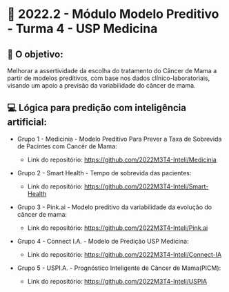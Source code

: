 # 🙋‍ 2022.2 - Módulo Modelo Preditivo - Turma 4 - USP Medicina

## 🎯 O objetivo:
Melhorar a assertividade da escolha do tratamento do Câncer de Mama a partir de modelos preditivos, com base nos dados clínico-laboratoriais, visando um apoio a previsão da variabilidade do câncer de mama.

## 💻 Lógica para predição com inteligência artificial:

- Grupo 1 - Medicinia - Modelo Preditivo Para Prever a Taxa de Sobrevida de Pacintes com Cancêr de Mama:
  - Link do repositório: https://github.com/2022M3T4-Inteli/Medicinia

- Grupo 2 - Smart Health - Tempo de sobrevida das pacientes:
  - Link do repositório: https://github.com/2022M3T4-Inteli/Smart-Health
  
- Grupo 3 - Pink.ai - Modelo preditivo da variabilidade da evolução do câncer de mama:
  - Link do repositório: https://github.com/2022M3T4-Inteli/Pink.ai
  
- Grupo 4 - Connect I.A. - Modelo de Predição USP Medicina:
  - Link do repositório: https://github.com/2022M3T4-Inteli/Connect-IA
  
- Grupo 5 - USPI.A. - Prognóstico Inteligente de Câncer de Mama(PICM):
  - Link do repositório: https://github.com/2022M3T4-Inteli/USPIA
